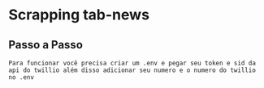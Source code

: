 # Scrapping tab-news

## Passo a Passo
    Para funcionar você precisa criar um .env e pegar seu token e sid da api do twillio além disso adicionar seu numero e o numero do twillio no .env
